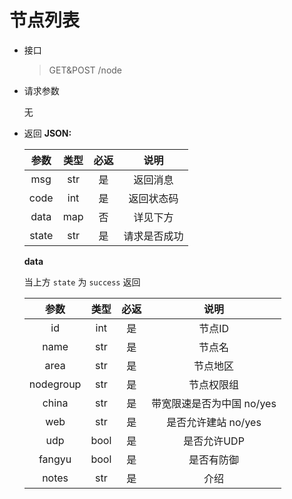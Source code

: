 # 节点列表
- 接口
    > GET&POST /node
- 请求参数

    无

- 返回
    **JSON:**

    |  参数   | 类型  | 必返 |   说明   |
    |:-----:|:---:|:--:|:------:|
    |  msg  | str | 是  |  返回消息  |
    | code  | int | 是  | 返回状态码  |
    | data  | map | 否  |  详见下方  |
    | state | str | 是  | 请求是否成功 |

    **data**

    当上方 `state` 为 `success` 返回

    |    参数     |  类型  | 必返 |        说明        |
    |:---------:|:----:|:--:|:----------------:|
    |    id     | int  | 是  |       节点ID       |
    |   name    | str  | 是  |       节点名        |
    |   area    | str  | 是  |       节点地区       |
    | nodegroup | str  | 是  |      节点权限组       |
    |   china   | str  | 是  | 带宽限速是否为中国 no/yes |
    |    web    | str  | 是  |  是否允许建站 no/yes   |
    |    udp    | bool | 是  |     是否允许UDP      |
    |  fangyu   | bool | 是  |      是否有防御       |
    |   notes   | str  | 是  |        介绍        |